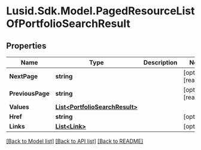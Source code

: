# Lusid.Sdk.Model.PagedResourceListOfPortfolioSearchResult
## Properties

Name | Type | Description | Notes
------------ | ------------- | ------------- | -------------
**NextPage** | **string** |  | [optional] [readonly] 
**PreviousPage** | **string** |  | [optional] [readonly] 
**Values** | [**List&lt;PortfolioSearchResult&gt;**](PortfolioSearchResult.md) |  | 
**Href** | **string** |  | [optional] 
**Links** | [**List&lt;Link&gt;**](Link.md) |  | [optional] 

[[Back to Model list]](../README.md#documentation-for-models) [[Back to API list]](../README.md#documentation-for-api-endpoints) [[Back to README]](../README.md)

